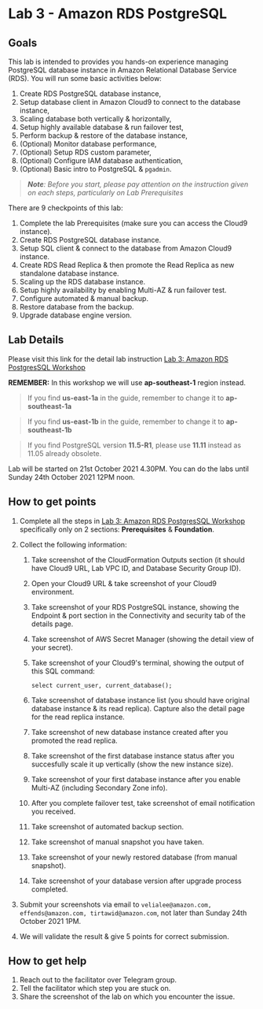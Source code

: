 # Lab 3 - Amazon RDS PostgreSQL

## Goals
This lab is intended to provides you hands-on experience managing PostgreSQL database instance in Amazon Relational Database Service (RDS). You will run some basic activities below: 

1. Create RDS PostgreSQL database instance, 
2. Setup database client in Amazon Cloud9 to connect to the database instance,
3. Scaling database both vertically & horizontally, 
4. Setup highly available database & run failover test,
5. Perform backup & restore of the database instance,
6. (Optional) Monitor database performance,
7. (Optional) Setup RDS custom parameter,
8. (Optional) Configure IAM database authentication,
9. (Optional) Basic intro to PostgreSQL & `pgadmin`.


> ***Note**: Before you start, please pay attention on the instruction given on each steps, particularly on Lab Prerequisites*

There are 9 checkpoints of this lab:

1. Complete the lab Prerequisites (make sure you can access the Cloud9 instance).
2. Create RDS PostgreSQL database instance.
3. Setup SQL client & connect to the database from Amazon Cloud9 instance.
4. Create RDS Read Replica & then promote the Read Replica as new standalone database instance.
5. Scaling up the RDS database instance.
6. Setup highly availability by enabling Multi-AZ & run failover test.
7. Configure automated & manual backup.
8. Restore database from the backup.
9. Upgrade database engine version.

## Lab Details

Please visit this link for the detail lab instruction [Lab 3:  Amazon RDS PostgresSQL Workshop](https://rdspg.workshop.aws/)

**REMEMBER:** In this workshop we will use **ap-southeast-1** region instead.

> If you find **us-east-1a** in the guide, remember to change it to **ap-southeast-1a**

> If you find **us-east-1b** in the guide, remember to change it to **ap-southeast-1b**

> If you find PostgreSQL version **11.5-R1**, please use **11.11** instead as 11.05 already obsolete.

Lab will be started on 21st October 2021 4.30PM. You can do the labs until Sunday 24th October 2021 12PM noon. 

## How to get points

1. Complete all the steps in [Lab 3:  Amazon RDS PostgresSQL Workshop](https://rdspg.workshop.aws/) specifically only on 2 sections: **Prerequisites** & **Foundation**.
2. Collect the following information:

    1. Take screenshot of the CloudFormation Outputs section (it should have Cloud9 URL, Lab VPC ID, and Database Security Group ID).
    2. Open your Cloud9 URL & take screenshot of your Cloud9 environment.
    3. Take screenshot of your RDS PostgreSQL instance, showing the Endpoint & port section in the Connectivity and security tab of the details page.
    4. Take screenshot of AWS Secret Manager (showing the detail view of your secret).
    5. Take screenshot of your Cloud9's terminal, showing the output of this SQL command: 

        ```
        select current_user, current_database();
        ```
        
    6. Take screenshot of database instance list (you should have original database instance & its read replica). Capture also the detail page for the read replica instance.
    7. Take screenshot of new database instance created after you promoted the read replica.
    8. Take screenshot of the first database instance status after you succesfully scale it up vertically (show the new instance size).
    9. Take screenshot of your first database instance after you enable Multi-AZ (including Secondary Zone info).
    10. After you complete failover test, take screenshot of email notification you received.
    11. Take screenshot of automated backup section. 
    12. Take screenshot of manual snapshot you have taken.
    13. Take screenshot of your newly restored database (from manual snapshot).
    14. Take screenshot of your database version after upgrade process completed.

3. Submit your screenshots via email to `velialee@amazon.com, effends@amazon.com, tirtawid@amazon.com`, not later than Sunday 24th October 2021 1PM.
4. We will validate the result & give 5 points for correct submission.

## How to get help
1. Reach out to the facilitator over Telegram group.
2. Tell the facilitator which step you are stuck on.
3. Share the screenshot of the lab on which you encounter the issue.

